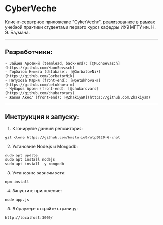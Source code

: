 # CyberVeche
Клиент-серверное приложение "CyberVeche", реализованное в рамках учебной практики студентами первого курса кафедры ИУ9 МГТУ им. Н. Э. Баумана.
***

## Разработчики:
	- Зайцев Арсений (teamlead, back-end): [@MuonSevasch](https://github.com/MuonSevasch)
	- Горбатов Никита (database): [@GorbatovNik](https://github.com/GorbatovNik)
	- Петухова Мария (front-end): [@petukhova-m](https://github.com/petukhova-m)
	- Чубаров Арсен (front-end): [@chubarovars](https://github.com/chubarovars)
	- Жакия Акжол (front-end): [@ZhakiyaK](https://github.com/ZhakiyaK)
***
## Инструкция к запуску:
1. Клонируйте данный репозиторий:
```
git clone https://github.com/bmstu-iu9/utp2020-6-chat
```
2. Установите Node.js и Mongodb:
```
sudo apt update
sudo apt install nodejs
sudo apt install -y mongodb
```
3. Установите зависимости:
```
npm install
```
4. Запустите приложение:
```
node app.js
```
5. В браузере откройте страницу:
```
http://localhost:3000/
```
